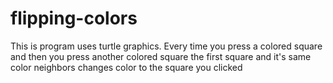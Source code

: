 # flipping-colors
This is program uses turtle graphics. Every time you press a colored square and then you press another colored square the first square and it's same color neighbors changes color to the square you clicked

